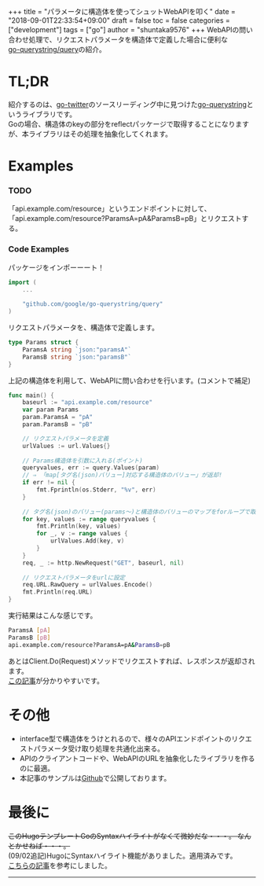 +++
title = "パラメータに構造体を使ってシュットWebAPIを叩く"
date = "2018-09-01T22:33:54+09:00"
draft = false
toc = false
categories = ["development"]
tags = ["go"]
author = "shuntaka9576"
+++
WebAPIの問い合わせ処理で、リクエストパラメータを構造体で定義した場合に便利な  
[go-querystring/query](https://github.com/google/go-querystring)の紹介。
<!--more-->

# TL;DR
紹介するのは、[go-twitter](https://github.com/dghubble/go-twitter])のソースリーディング中に見つけた[go-querystring](https://github.com/google/go-querystring)というライブラリです。  
Goの場合、構造体のkeyの部分をreflectパッケージで取得することになりますが、本ライブラリはその処理を抽象化してくれます。

# Examples
### TODO
「api.example.com/resource」というエンドポイントに対して、  
「api.example.com/resource?ParamsA=pA&ParamsB=pB」とリクエストする。  

### Code Examples
パッケージをインポーーート！  
```go
import (
	...
	
	"github.com/google/go-querystring/query"
)
```

リクエストパラメータを、構造体で定義します。  
```go
type Params struct {
	ParamsA string `json:"paramsA"`
	ParamsB string `json:"paramsB"`
}
```

上記の構造体を利用して、WebAPIに問い合わせを行います。(コメントで補足)
```go
func main() {
	baseurl := "api.example.com/resource"
	var param Params
	param.ParamsA = "pA"
	param.ParamsB = "pB"

	// リクエストパラメータを定義
	urlValues := url.Values{}
	
	// Params構造体を引数に入れる(ポイント)
	queryvalues, err := query.Values(param)
	// ⇒ 「map[タグ名(json)バリュー]対応する構造体のバリュー」が返却!
	if err != nil {
		fmt.Fprintln(os.Stderr, "%v", err)
	}
	
	// タグ名(json)のバリュー(params～)と構造体のバリューのマップをforループで取り出す
	for key, values := range queryvalues {
		fmt.Println(key, values)
		for _, v := range values {
			urlValues.Add(key, v)
		}
	}
	req, _ := http.NewRequest("GET", baseurl, nil)
	
	// リクエストパラメータをurlに設定
	req.URL.RawQuery = urlValues.Encode()
	fmt.Println(req.URL)
}
```

実行結果はこんな感じです。
```bash
ParamsA [pA]
ParamsB [pB]
api.example.com/resource?ParamsA=pA&ParamsB=pB
```
あとはClient.Do(Request)メソッドでリクエストすれば、レスポンスが返却されます。  
[この記事](https://qiita.com/jpshadowapps/items/463b2623209479adcd88)が分かりやすいです。  

# その他
* interface型で構造体をうけとれるので、様々のAPIエンドポイントのリクエストパラメータ受け取り処理を共通化出来る。
* APIのクライアントコードや、WebAPIのURLを抽象化したライブラリを作るのに最適。
* 本記事のサンプルは[Github](https://github.com/shuntaka9576/apiclient/blob/master/test/main.go)で公開しております。

# 最後に
~~このHugoテンプレートGoのSyntaxハイライトがなくて微妙だな・・・。
なんとかせねば・・・。~~  
(09/02追記)HugoにSyntaxハイライト機能がありました。適用済みです。  
[こちらの記事](https://www.meganii.com/blog/2017/10/14/hugo-syntax-highlighting/)を参考にしました。

--- 